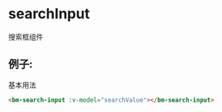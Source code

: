 # searchInput
搜索框组件

## 例子:
基本用法
```html
<bm-search-input :v-model="searchValue"></bm-search-input>
```
